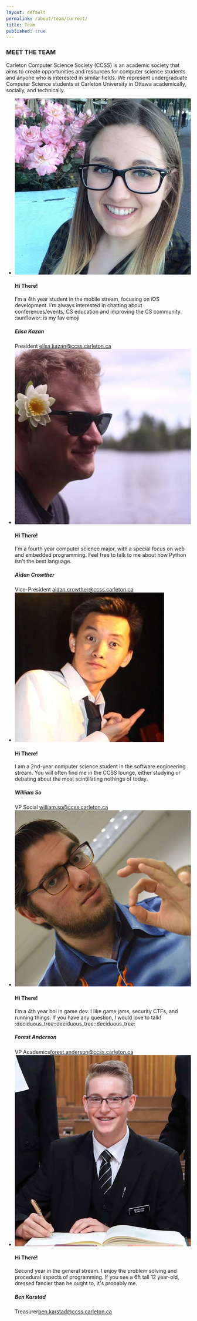 ```yaml
---
layout: default
permalink: /about/team/current/
title: Team
published: true
---
```

<div class="heading-title text-center">
<h3 class="text-uppercase">MEET THE TEAM </h3>
<p class="p-top-30 half-txt">Carleton Computer Science Society (CCSS) is an academic society that aims to create opportunities and resources for computer science students and anyone who is interested in similar fields. We represent undergraduate Computer Science students at Carleton University in Ottawa academically, socially, and technically.</p>
<div class = "content-team">
  <ul >
    <!-- ----Person 1 -->
    <li >
      <div class="team-member">
        <div class="team-img" >
          <img src="/images/about-pics/elisa_kazan.jpg" class="img-responsive">
        </div>
        <div class="team-hover">
          <div class="desk">
            <h4>Hi There!</h4>
            <p>I’m a 4th year student in the mobile stream, focusing on iOS development. I’m always interested in chatting about conferences/events, CS education and improving the CS community. :sunflower: is my fav emoji</p>
          </div>
        </div>
        <div class="team-title">
          <h5>Elisa Kazan</h5>
          <span>President<span> <a href= "mailto:elisa.kazan@ccss.carleton.ca" target="_top">  elisa.kazan@ccss.carleton.ca</a> </span> </span>
        </div>
      </div>
    </li>
    <!-- ----Person 2 -->
    <li>
      <div class="team-member">
        <div class="team-img">
          <img img src="/images/about-pics/aidan_crowther.jpg" class="img-responsive">
        </div>
        <div class="team-hover">
          <div class="desk">
            <h4>Hi There!</h4>
            <p>I'm a fourth year computer science major, with a special focus on web and embedded programming. Feel free to talk to me about how Python isn't the best language.</p>
          </div>
        </div>
        <div class="team-title">
          <h5>Aidan Crowther</h5>
          <span>Vice-President<span> <a href ="mailto:aidan.crowther@ccss.carleton.ca" target="_top"> aidan.crowther@ccss.carleton.ca</a></span> </span>
        </div>
      </div>
    </li>
    <!-- ----Person 3 -->
    <li>
      <div class="team-member">
        <div class="team-img">
          <img img src="/images/about-pics/william_so.jpg" class="img-responsive">
        </div>
        <div class="team-hover">
          <div class="desk">
            <h4>Hi There!</h4>
            <p>I am a 2nd-year computer science student in the software engineering stream. You will often find me in the CCSS lounge, either studying or debating about the most scintillating nothings of today.</p>
          </div>
        </div>
        <div class="team-title">
          <h5>William So</h5>
          <span>VP Social <span> <a href ="mailto:william.so@ccss.carleton.ca" target ="_top">william.so@ccss.carleton.ca</a></span> </span>
        </div>
      </div>
    </li>
    <!-- ----Person 4 -->
    <li>
      <div class="team-member">
        <div class="team-img">
          <img img src="/images/about-pics/forest_anderson.jpg" class="img-responsive">
        </div>
        <div class="team-hover">
          <div class="desk">
            <h4>Hi There!</h4>
            <p>I’m a 4th year boi in game dev. I like game jams, security CTFs, and running things. If you have any question, I would love to talk! :deciduous_tree::deciduous_tree::deciduous_tree:</p>
          </div>
        </div>
        <div class="team-title">
          <h5>Forest Anderson</h5>
          <span>VP Academics<span><a href="mailto:forest.anderson@ccss.carleton.ca" target ="_top">forest.anderson@ccss.carleton.ca</a></span> </span>
        </div>
      </div>
    </li>
    <!-- ----Person 5 -->
    <li>
      <div class="team-member">
        <div class="team-img">
          <img img src="/images/about-pics/ben_karstad.jpg" class="img-responsive">
        </div>
        <div class="team-hover">
          <div class="desk">
            <h4>Hi There!</h4>
            <p>Second year in the general stream. I enjoy the problem solving and procedural aspects of programming. If you see a 6ft tall 12 year-old, dressed fancier than he ought to, it's probably me.</p>
          </div>
        </div>
        <div class="team-title">
          <h5>Ben Karstad</h5>
          <span>Treasurer<span><a href ="mailto:ben.karstad@ccss.carleton.ca" target="_top">ben.karstad@ccss.carleton.ca</a></span> </span>
        </div>
      </div>
    </li>
  </ul>
</div>
